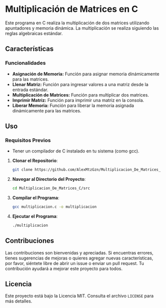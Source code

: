 # Multiplicación de Matrices en C

Este programa en C realiza la multiplicación de dos matrices utilizando apuntadores y memoria dinámica. La multiplicación se realiza siguiendo las reglas algebraicas estándar.

## Características

### Funcionalidades

- **Asignación de Memoria:** Función para asignar memoria dinámicamente para las matrices.
- **Llenar Matriz:** Función para ingresar valores a una matriz desde la entrada estándar.
- **Multiplicación de Matrices:** Función para multiplicar dos matrices.
- **Imprimir Matriz:** Función para imprimir una matriz en la consola.
- **Liberar Memoria:** Función para liberar la memoria asignada dinámicamente para las matrices.

## Uso

### Requisitos Previos

- Tener un compilador de C instalado en tu sistema (como gcc).

1. **Clonar el Repositorio**: 
    ```bash
    git clone https://github.com/AlexMtzGzn/Multiplicacion_De_Matrices_C.git
    ```
2. **Navegar al Directorio del Proyecto**: 
    ```bash
    cd Multiplicacion_De_Matrices_C/src
    ```
3. **Compilar el Programa**: 
    ```bash
    gcc multiplicacion.c -o multiplicacion
    ```
4. **Ejecutar el Programa**: 
    ```bash
    ./multiplicacion
    ```

## Contribuciones

Las contribuciones son bienvenidas y apreciadas. Si encuentras errores, tienes sugerencias de mejoras o quieres agregar nuevas características, por favor, siéntete libre de abrir un issue o enviar un pull request. Tu contribución ayudará a mejorar este proyecto para todos.

## Licencia

Este proyecto está bajo la Licencia MIT. Consulta el archivo `LICENSE` para más detalles.


